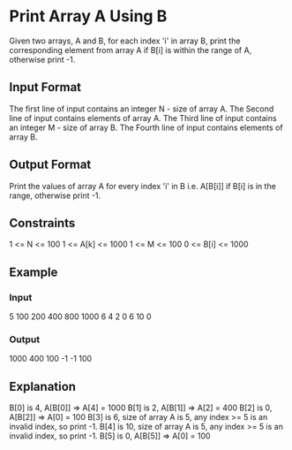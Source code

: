 # Print Array A Using B 

Given two arrays, A and B, for each index 'i' in array B, print the corresponding element from array A if B[i] is within the range of A, otherwise print -1.

## Input Format

The first line of input contains an integer N - size of array A. The Second line of input contains elements of array A. The Third line of input contains an integer M - size of array B. The Fourth line of input contains elements of array B.

## Output Format

Print the values of array A for every index 'i' in B i.e. A[B[i]] if B[i] is in the range, otherwise print -1.

## Constraints

1 <= N <= 100
1 <= A[k] <= 1000
1 <= M <= 100
0 <= B[i] <= 1000

## Example

### Input

5
100 200 400 800 1000
6
4 2 0 6 10 0

### Output

1000 400 100 -1 -1 100

## Explanation

B[0] is 4, A[B[0]] => A[4] = 1000
B[1] is 2, A[B[1]] => A[2] = 400
B[2] is 0, A[B[2]] => A[0] = 100
B[3] is 6, size of array A is 5, any index >= 5 is an invalid index, so print -1.
B[4] is 10, size of array A is 5, any index >= 5 is an invalid index, so print -1.
B[5] is 0, A[B[5]] => A[0] = 100
